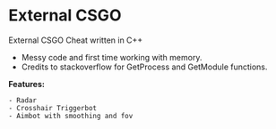 # External CSGO
 
External CSGO Cheat written in C++

- Messy code and first time working with memory.
- Credits to stackoverflow for GetProcess and GetModule functions.

**Features:**

```
- Radar
- Crosshair Triggerbot
- Aimbot with smoothing and fov
```
